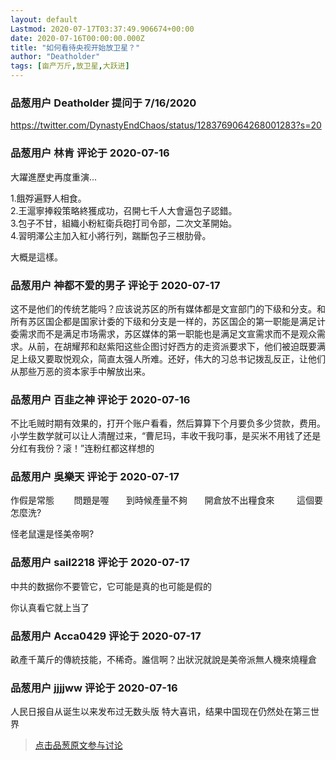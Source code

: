 ```yaml
---
layout: default
Lastmod: 2020-07-17T03:37:49.906674+00:00
date: 2020-07-16T00:00:00.000Z
title: "如何看待央视开始放卫星？"
author: "Deatholder"
tags: [亩产万斤,放卫星,大跃进]
---
```



### 品葱用户 **Deatholder** 提问于 7/16/2020
    
https://twitter.com/DynastyEndChaos/status/1283769064268001283?s=20
    
                

### 品葱用户 **林肯** 评论于 2020-07-16
        
大躍進歷史再度重演...  
  
1.餓殍遍野人相食。  
2.王滬寧捧殺策略終獲成功，召開七千人大會逼包子認錯。  
3.包子不甘，組織小粉紅衛兵砲打司令部，二次文革開始。  
4.習明澤公主加入紅小將行列，踹斷包子三根肋骨。  
  
大概是這樣。
        
                

### 品葱用户 **神都不爱的男子** 评论于 2020-07-17
        
这不是他们的传统艺能吗？应该说苏区的所有媒体都是文宣部门的下级和分支。和所有苏区国企都是国家计委的下级和分支是一样的，苏区国企的第一职能是满足计委需求而不是满足市场需求，苏区媒体的第一职能也是满足文宣需求而不是观众需求。从前，在胡耀邦和赵紫阳这些企图讨好西方的走资派要求下，他们被迫既要满足上级又要取悦观众，简直太强人所难。还好，伟大的习总书记拨乱反正，让他们从那些万恶的资本家手中解放出来。
        
                

### 品葱用户 **百韭之神** 评论于 2020-07-16
        
不比毛贼时期有效果的，打开个账户看看，然后算算下个月要负多少贷款，费用。小学生数学就可以让人清醒过来，“曹尼玛，丰收干我叼事，是买米不用钱了还是分红有我份？滚！”连粉红都这样想的
        
                

### 品葱用户 **吳樂天** 评论于 2020-07-17
        
作假是常態        問題是喔       到時候產量不夠       開倉放不出糧食來         這個要怎麼洗?  
  
怪老鼠還是怪美帝啊?
        
                

### 品葱用户 **sail2218** 评论于 2020-07-17
        
中共的数据你不要管它，它可能是真的也可能是假的  
  
你认真看它就上当了
        
                

### 品葱用户 **Acca0429** 评论于 2020-07-17
        
畝產千萬斤的傳統技能，不稀奇。誰信啊？出狀況就說是美帝派無人機來燒糧倉
        
                

### 品葱用户 **jjjjww** 评论于 2020-07-16
        
人民日报自从诞生以来发布过无数头版 特大喜讯，结果中国现在仍然处在第三世界
        
                





> [点击品葱原文参与讨论](https://pincong.rocks/question/28578)

